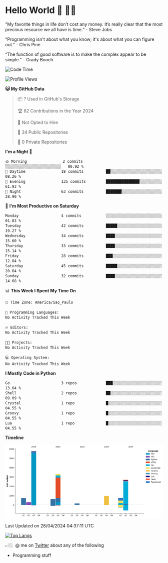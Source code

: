 # Hello World 🤙 🤜🤛

“My favorite things in life don’t cost any money. It’s really clear that the most precious resource we all have is time.” - Steve Jobs

“Programming isn't about what you know; it's about what you can figure out.” - Chris Pine

“The function of good software is to make the complex appear to be simple.” - Grady Booch

<!--START_SECTION:waka-->
![Code Time](http://img.shields.io/badge/Code%20Time-0%20secs-blue)

![Profile Views](http://img.shields.io/badge/Profile%20Views-234-blue)

**🐱 My GitHub Data** 

> 📦 ? Used in GitHub's Storage 
 > 
> 🏆 82 Contributions in the Year 2024
 > 
> 🚫 Not Opted to Hire
 > 
> 📜 34 Public Repositories 
 > 
> 🔑 0 Private Repositories 
 > 
**I'm a Night 🦉** 

```text
🌞 Morning                2 commits           ░░░░░░░░░░░░░░░░░░░░░░░░░   00.92 % 
🌆 Daytime                18 commits          ██░░░░░░░░░░░░░░░░░░░░░░░   08.26 % 
🌃 Evening                135 commits         ███████████████░░░░░░░░░░   61.93 % 
🌙 Night                  63 commits          ███████░░░░░░░░░░░░░░░░░░   28.90 % 
```
📅 **I'm Most Productive on Saturday** 

```text
Monday                   4 commits           ░░░░░░░░░░░░░░░░░░░░░░░░░   01.83 % 
Tuesday                  42 commits          █████░░░░░░░░░░░░░░░░░░░░   19.27 % 
Wednesday                34 commits          ████░░░░░░░░░░░░░░░░░░░░░   15.60 % 
Thursday                 33 commits          ████░░░░░░░░░░░░░░░░░░░░░   15.14 % 
Friday                   28 commits          ███░░░░░░░░░░░░░░░░░░░░░░   12.84 % 
Saturday                 45 commits          █████░░░░░░░░░░░░░░░░░░░░   20.64 % 
Sunday                   32 commits          ████░░░░░░░░░░░░░░░░░░░░░   14.68 % 
```


📊 **This Week I Spent My Time On** 

```text
🕑︎ Time Zone: America/Sao_Paulo

💬 Programming Languages: 
No Activity Tracked This Week

🔥 Editors: 
No Activity Tracked This Week

🐱‍💻 Projects: 
No Activity Tracked This Week

💻 Operating System: 
No Activity Tracked This Week
```

**I Mostly Code in Python** 

```text
Go                       3 repos             ███░░░░░░░░░░░░░░░░░░░░░░   13.64 % 
Shell                    2 repos             ██░░░░░░░░░░░░░░░░░░░░░░░   09.09 % 
Crystal                  1 repo              █░░░░░░░░░░░░░░░░░░░░░░░░   04.55 % 
Groovy                   1 repo              █░░░░░░░░░░░░░░░░░░░░░░░░   04.55 % 
Lua                      1 repo              █░░░░░░░░░░░░░░░░░░░░░░░░   04.55 % 
```



**Timeline**

![Lines of Code chart](https://raw.githubusercontent.com/fabio-e-azevedo/fabio-e-azevedo/master/assets/bar_graph.png)


 Last Updated on 28/04/2024 04:37:11 UTC
<!--END_SECTION:waka-->

[![Top Langs](https://github-readme-stats.vercel.app/api/top-langs/?username=fabio-e-azevedo&layout=compact&theme=dark)](https://github.com/anuraghazra/github-readme-stats)

👉🏼&nbsp; @ me on [Twitter](https://twitter.com/fabioeazevedo) about any of the following 
- Programming stuff

